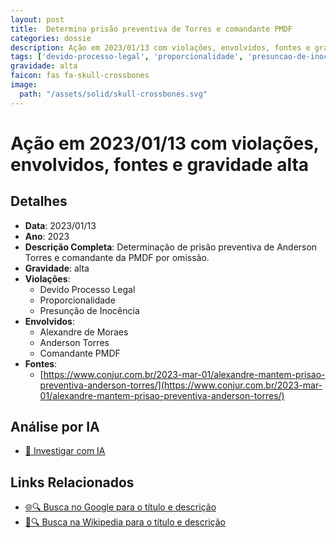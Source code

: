 ```yaml
---
layout: post
title:  Determina prisão preventiva de Torres e comandante PMDF
categories: dossie
description: Ação em 2023/01/13 com violações, envolvidos, fontes e gravidade alta
tags: ['devido-processo-legal', 'proporcionalidade', 'presuncao-de-inocencia', 'alexandre-de-moraes', 'anderson-torres', 'comandante-pmdf', 'gravidade-alta']
gravidade: alta
faicon: fas fa-skull-crossbones
image:
  path: "/assets/solid/skull-crossbones.svg"
---
```


# Ação em 2023/01/13 com violações, envolvidos, fontes e gravidade alta

## Detalhes
- **Data**: 2023/01/13
- **Ano**: 2023
- **Descrição Completa**: Determinação de prisão preventiva de Anderson Torres e comandante da PMDF por omissão.
- **Gravidade**: alta <i class="fas fa-skull-crossbones fa-2x"></i>
- **Violações**:
  - Devido Processo Legal
  - Proporcionalidade
  - Presunção de Inocência
- **Envolvidos**:
  - Alexandre de Moraes
  - Anderson Torres
  - Comandante PMDF
- **Fontes**:
  - [https://www.conjur.com.br/2023-mar-01/alexandre-mantem-prisao-preventiva-anderson-torres/](https://www.conjur.com.br/2023-mar-01/alexandre-mantem-prisao-preventiva-anderson-torres/)

## Análise por IA
- [🤖 Investigar com IA](https://www.perplexity.ai/search?q=%22Alexandre%20de%20Moraes%22%20Determina%20pris%C3%A3o%20preventiva%20de%20Torres%20e%20comandante%20PMDF%20Determina%C3%A7%C3%A3o%20de%20pris%C3%A3o%20preventiva%20de%20Anderson%20Torres%20e%20comandante%20da%20PMDF%20por%20omiss%C3%A3o.%20Devido%20Processo%20Legal%20Proporcionalidade%20Presun%C3%A7%C3%A3o%20de%20Inoc%C3%AAncia%202023%20gravidade%20alta)

## Links Relacionados
- [🌐🔍 Busca no Google para o título e descrição](https://www.google.com/search?q=%22Alexandre%20de%20Moraes%22%20Determina%20pris%C3%A3o%20preventiva%20de%20Torres%20e%20comandante%20PMDF%20Determina%C3%A7%C3%A3o%20de%20pris%C3%A3o%20preventiva%20de%20Anderson%20Torres%20e%20comandante%20da%20PMDF%20por%20omiss%C3%A3o.%20Devido%20Processo%20Legal%20Proporcionalidade%20Presun%C3%A7%C3%A3o%20de%20Inoc%C3%AAncia%202023%20gravidade%20alta)
- [📖🔍 Busca na Wikipedia para o título e descrição](https://pt.wikipedia.org/w/index.php?search=%22Alexandre%20de%20Moraes%22%20Determina%20pris%C3%A3o%20preventiva%20de%20Torres%20e%20comandante%20PMDF%20Determina%C3%A7%C3%A3o%20de%20pris%C3%A3o%20preventiva%20de%20Anderson%20Torres%20e%20comandante%20da%20PMDF%20por%20omiss%C3%A3o.%20Devido%20Processo%20Legal%20Proporcionalidade%20Presun%C3%A7%C3%A3o%20de%20Inoc%C3%AAncia%202023%20gravidade%20alta)

